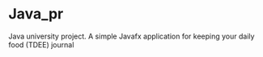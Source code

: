# Java_pr
Java university project. A simple Javafx application for keeping your daily food (TDEE) journal

